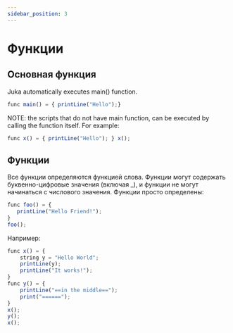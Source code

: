 ```yaml
---
sidebar_position: 3
---
```


# Функции

## Основная функция
Juka automatically executes main() function.

```jsx
func main() = { printLine("Hello");}
```

NOTE: the scripts that do not have main function, can be executed by calling the function itself. For example:
```jsx
func x() = { printLine("Hello"); } x();
```

## Функции
Все функции определяются функцией слова. Функции могут содержать буквенно-цифровые значения (включая _), и функции не могут начинаться с числового значения. Функции просто определены:

```jsx
func foo() = {
   printLine("Hello Friend!");
}
foo();
```

Например:

```jsx
func x() = {
    string y = "Hello World";
    printLine(y);
    printLine("It works!");
}
func y() = {
    printLine("==in the middle==");
    print("======");
}
x();
y();
x();

```